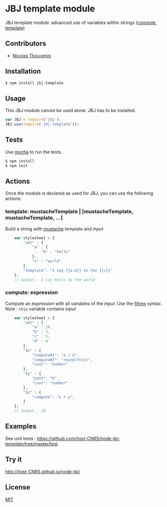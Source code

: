 # JBJ template module

JBJ template module: advanced use of variables within strings ([compute](#compute), [template](#template))

## Contributors

  * [Nicolas Thouvenin](https://github.com/touv)

## Installation

```bash
$ npm install jbj-template
```

## Usage

This JBJ module cannot be used alone. JBJ has to be installed.

```js
var JBJ = require('jbj');
JBJ.use(require('jbj-template'));
```

## Tests

Use [mocha](https://github.com/visionmedia/mocha) to run the tests.

```bash
$ npm install
$ npm test
```

## Actions

Once the module is declared as used for JBJ, you can use the following actions:

<a id="template"></a>
### template:  mustacheTemplate | [mustacheTemplate, mustacheTemplate, ...]

Build a string with [mustache](https://github.com/janl/mustache.js) template
and *input*

```javascript
    var stylesheet = {
        "set" : {
            "a" : {
                "b" : "hello"
            },
            "c" : "world"
        },
        "template": "I say {{a.b}} to the {{c}}"
    };
    // output : I say hello to the world
```

<a id="compute"></a>
### compute: expression

Compute an expression with all variables of the *input*. Use the [filtrex](https://github.com/joewalnes/filtrex#expressions) syntax.
Note : `this` variable contains *input*
```javascript
    var stylesheet = {
        "set" : {
            "a" : 20,
            "b" : 3,
            "c" : 5,
            "d" : 8
        },
        "$x" : {
            "compute#1": "a / b",
            "compute#2": "round(this)",
            "cast": "number"
        },
        "$y" : {
            "path": "b",
            "cast": "number"
        },
        "$z" : {
            "compute": "x + y",
        }
    };
    // output : 10
```

## Examples

See unit tests : https://github.com/Inist-CNRS/node-jbj-template/tree/master/test


## Try it

http://Inist-CNRS.github.io/node-jbj/


## License

[MIT](https://github.com/Inist-CNRS/node-jbj-template/blob/master/LICENSE)
